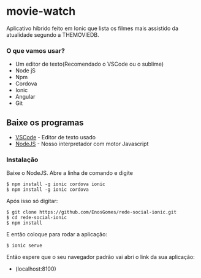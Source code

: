 # movie-watch

Aplicativo híbrido feito em Ionic que lista os filmes mais assistido da atualidade segundo a THEMOVIEDB.

### O que vamos usar?
* Um editor de texto(Recomendado o VSCode ou o sublime)
* Node jS
* Npm
* Cordova
* Ionic
* Angular
* Git


## Baixe os programas

* [VSCode](https://code.visualstudio.com/download) - Editor de texto usado
* [NodeJS](https://nodejs.org/en/) - Nosso interpretador com motor Javascript 

### Instalação

Baixe o NodeJS. Abre a linha de comando e digite

```
$ npm install -g ionic cordova ionic
$ npm install -g ionic cordova
```
Após isso só digitar:

```
$ git clone https://github.com/EnosGomes/rede-social-ionic.git
$ cd rede-social-ionic
$ npm install
```
E então coloque para rodar a aplicação:

```
$ ionic serve
```
Então espere que o seu navegador padrão vai abri o link da sua aplicação:
* (localhost:8100)
